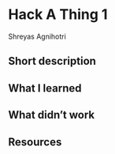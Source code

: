 # Hack A Thing 1

Shreyas Agnihotri

## Short description



## What I learned



## What didn’t work



## Resources

